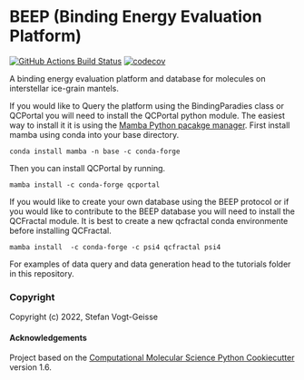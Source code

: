 BEEP (Binding Energy Evaluation Platform)
==============================
[//]: # (Badges)
[![GitHub Actions Build Status](https://github.com/REPLACE_WITH_OWNER_ACCOUNT/beep/workflows/CI/badge.svg)](https://github.com/REPLACE_WITH_OWNER_ACCOUNT/beep/actions?query=workflow%3ACI)
[![codecov](https://codecov.io/gh/REPLACE_WITH_OWNER_ACCOUNT/BEEP/branch/master/graph/badge.svg)](https://codecov.io/gh/REPLACE_WITH_OWNER_ACCOUNT/BEEP/branch/master)


A binding energy evaluation platform and database for molecules on interstellar ice-grain mantels.

If you would like to Query the platform using the BindingParadies class or QCPortal you 
will need to install the  QCPortal python module. The easiest way to install it it is using the 
[Mamba Python pacakge manager](https://mamba.readthedocs.io/en/latest/index.html). First install mamba using conda into
your base directory.

`conda install mamba -n base -c conda-forge`

Then you can install QCPortal by running. 

`mamba install -c conda-forge qcportal`

If you would like to create your own database using the BEEP protocol or if you would like 
to contribute to the BEEP database you will need to install the QCFractal module. It is best to create 
a new qcfractal conda environmente before installing QCFractal.

`mamba install  -c conda-forge -c psi4 qcfractal psi4`

For examples of data query and data generation head to the tutorials folder in this repository.


### Copyright

Copyright (c) 2022, Stefan Vogt-Geisse


#### Acknowledgements
 
Project based on the 
[Computational Molecular Science Python Cookiecutter](https://github.com/molssi/cookiecutter-cms) version 1.6.
